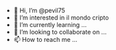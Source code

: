 - 👋 Hi, I’m @pevil75
- 👀 I’m interested in  il mondo cripto
- 🌱 I’m currently learning ...
- 💞️ I’m looking to collaborate on ...
- 📫 How to reach me ...

<!---
pevil75/pevil75 is a ✨ special ✨ repository because its `README.md` (this file) appears on your GitHub profile.
You can click the Preview link to take a look at your changes.
--->
